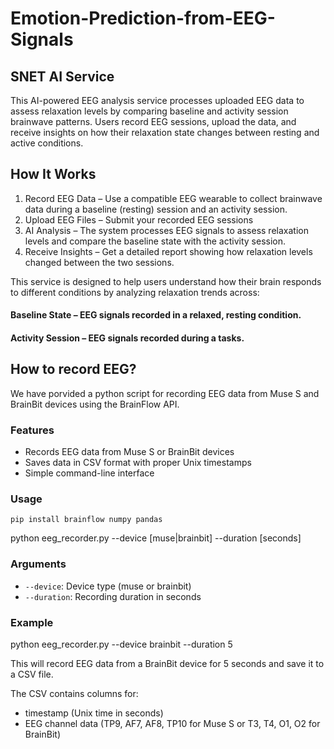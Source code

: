 # Emotion-Prediction-from-EEG-Signals
## SNET AI Service

This AI-powered EEG analysis service processes uploaded EEG data to assess relaxation levels by comparing baseline and activity session brainwave patterns. Users record EEG sessions, upload the data, and receive insights on how their relaxation state changes between resting and active conditions.

## How It Works

1. Record EEG Data – Use a compatible EEG wearable to collect brainwave data during a baseline (resting) session and an activity session.
2. Upload EEG Files – Submit your recorded EEG sessions
3. AI Analysis – The system processes EEG signals to assess relaxation levels and compare the baseline state with the activity session.
4. Receive Insights – Get a detailed report showing how relaxation levels changed between the two sessions.

This service is designed to help users understand how their brain responds to different conditions by analyzing relaxation trends across:

#### Baseline State – EEG signals recorded in a relaxed, resting condition.

#### Activity Session – EEG signals recorded during a tasks.


## How to record EEG?

We have porvided a python script for recording EEG data from Muse S and BrainBit devices using the BrainFlow API.

### Features

- Records EEG data from Muse S or BrainBit devices
- Saves data in CSV format with proper Unix timestamps
- Simple command-line interface

### Usage
`pip install brainflow numpy pandas`

python eeg_recorder.py --device [muse|brainbit] --duration [seconds] 

### Arguments
- `--device`: Device type (muse or brainbit)
- `--duration`: Recording duration in seconds

### Example

python eeg_recorder.py --device brainbit --duration 5

This will record EEG data from a BrainBit device for 5 seconds and save it to a CSV file.

The CSV contains columns for:
- timestamp (Unix time in seconds)
- EEG channel data (TP9, AF7, AF8, TP10 for Muse S or T3, T4, O1, O2 for BrainBit)






